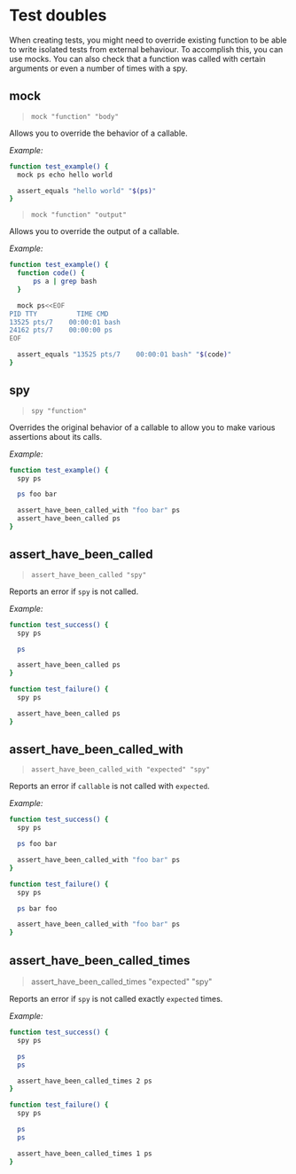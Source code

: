 # Test doubles

When creating tests, you might need to override existing function to be able to write isolated tests from external behaviour. To accomplish this, you can use mocks. You can also check that a function was called with certain arguments or even a number of times with a spy.

## mock
> `mock "function" "body"`

Allows you to override the behavior of a callable.

*Example:*
```bash
function test_example() {
  mock ps echo hello world

  assert_equals "hello world" "$(ps)"
}
```

> `mock "function" "output"`

Allows you to override the output of a callable.

*Example:*
```bash
function test_example() {
  function code() {
      ps a | grep bash
  }

  mock ps<<EOF
PID TTY          TIME CMD
13525 pts/7    00:00:01 bash
24162 pts/7    00:00:00 ps
EOF

  assert_equals "13525 pts/7    00:00:01 bash" "$(code)"
}
```
## spy
> `spy "function"`

Overrides the original behavior of a callable to allow you to make various assertions about its calls.

*Example:*
```bash
function test_example() {
  spy ps

  ps foo bar

  assert_have_been_called_with "foo bar" ps
  assert_have_been_called ps
}
```

## assert_have_been_called
> `assert_have_been_called "spy"`

Reports an error if `spy` is not called.

*Example:*
```bash
function test_success() {
  spy ps

  ps

  assert_have_been_called ps
}

function test_failure() {
  spy ps

  assert_have_been_called ps
}
```

## assert_have_been_called_with
> `assert_have_been_called_with "expected" "spy"`

Reports an error if `callable` is not called with `expected`.

*Example:*
```bash
function test_success() {
  spy ps

  ps foo bar

  assert_have_been_called_with "foo bar" ps
}

function test_failure() {
  spy ps

  ps bar foo

  assert_have_been_called_with "foo bar" ps
}
```

## assert_have_been_called_times
> assert_have_been_called_times "expected" "spy"

Reports an error if `spy` is not called exactly `expected` times.

*Example:*
```bash
function test_success() {
  spy ps

  ps
  ps

  assert_have_been_called_times 2 ps
}

function test_failure() {
  spy ps

  ps
  ps

  assert_have_been_called_times 1 ps
}
```
